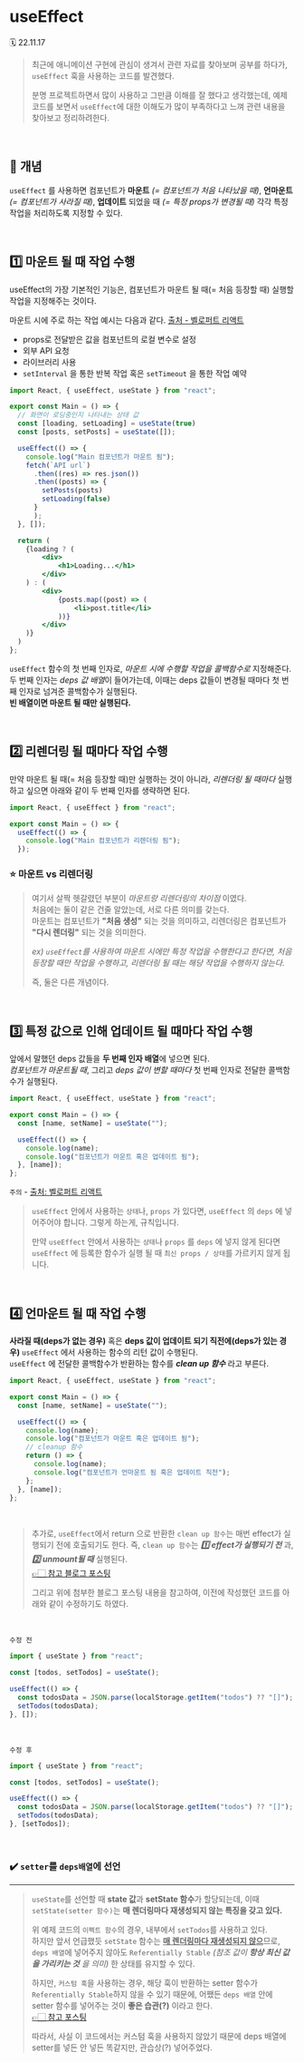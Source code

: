 # useEffect

🗓 22.11.17

> 최근에 애니메이션 구현에 관심이 생겨서 관련 자료를 찾아보며 공부를 하다가, `useEffect` 훅을 사용하는 코드를 발견했다.
>
> 분명 프로젝트하면서 많이 사용하고 그만큼 이해를 잘 했다고 생각했는데, 예제 코드를 보면서 `useEffect`에 대한 이해도가 많이 부족하다고 느껴 관련 내용을 찾아보고 정리하려한다.

<br>

## 📒 개념

`useEffect` 를 사용하면 컴포넌트가 **마운트** _(= 컴포넌트가 처음 나타났을 때)_, **언마운트** _(= 컴포넌트가 사라질 때)_, **업데이트** 되었을 때 _(= 특정 props가 변경될 때)_ 각각 특정 작업을 처리하도록 지정할 수 있다.

<br>

## 1️⃣ 마운트 될 때 작업 수행

useEffect의 가장 기본적인 기능은, 컴포넌트가 마운트 될 때(= 처음 등장할 때) 실행할 작업을 지정해주는 것이다.

마운트 시에 주로 하는 작업 예시는 다음과 같다. [출처 - 벨로퍼트 리액트](https://react.vlpt.us/basic/16-useEffect.html)

- props로 전달받은 값을 컴포넌트의 로컬 변수로 설정
- 외부 API 요청
- 라이브러리 사용
- `setInterval` 을 통한 반복 작업 혹은 `setTimeout` 을 통한 작업 예약

```jsx
import React, { useEffect, useState } from "react";

export const Main = () => {
  // 화면이 로딩중인지 나타내는 상태 값
  const [loading, setLoading] = useState(true)
  const [posts, setPosts] = useState([]);

  useEffect(() => {
    console.log("Main 컴포넌트가 마운트 됨");
    fetch(`API url`)
      .then((res) => res.json())
      .then((posts) => {
        setPosts(posts)
        setLoading(false)
      }
      );
  }, []);

  return (
    {loading ? (
        <div>
            <h1>Loading...</h1>
        </div>
    ) : (
        <div>
            {posts.map((post) => (
                <li>post.title</li>
            ))}
        </div>
    )}
  )
};
```

`useEffect` 함수의 첫 번째 인자로, _마운트 시에 수행할 작업을 콜백함수로_ 지정해준다.  
두 번째 인자는 *deps 값 배열*이 들어가는데, 이때는 deps 값들이 변경될 때마다 첫 번째 인자로 넘겨준 콜백함수가 실행된다.  
**빈 배열이면 마운트 될 때만 실행된다.**

<br>

## 2️⃣ 리렌더링 될 때마다 작업 수행

만약 마운트 될 때(= 처음 등장할 때)만 실행하는 것이 아니라, _리렌더링 될 때마다_ 실행하고 싶으면 아래와 같이 두 번째 인자를 생략하면 된다.

```jsx
import React, { useEffect } from "react";

export const Main = () => {
  useEffect(() => {
    console.log("Main 컴포넌트가 리렌더링 됨");
  });
```

### ⭐️ 마운트 vs 리렌더링

> 여기서 살짝 헷갈렸던 부분이 _마운트랑 리렌더링의 차이점_ 이였다.  
> 처음에는 둘이 같은 건줄 알았는데, 서로 다른 의미를 갖는다.  
> 마운트는 컴포넌트가 **"처음 생성"** 되는 것을 의미하고, 리렌더링은 컴포넌트가 **"다시 렌더링"** 되는 것을 의미한다.
>
> _ex) `useEffect`를 사용하여 마운트 시에만 특정 작업을 수행한다고 한다면, 처음 등장할 때만 작업을 수행하고, 리렌더링 될 때는 해당 작업을 수행하지 않는다._
>
> 즉, 둘은 다른 개념이다.

<br>

## 3️⃣ 특정 값으로 인해 업데이트 될 때마다 작업 수행

앞에서 말했던 deps 값들을 **두 번째 인자 배열**에 넣으면 된다.  
_컴포넌트가 마운트될 때_, 그리고 _deps 값이 변할 때마다_ 첫 번째 인자로 전달한 콜백함수가 실행된다.

```jsx
import React, { useEffect, useState } from "react";

export const Main = () => {
  const [name, setName] = useState("");

  useEffect(() => {
    console.log(name);
    console.log("컴포넌트가 마운트 혹은 업데이트 됨");
  }, [name]);
};
```

`주의` - [출처: 벨로퍼트 리액트](https://react.vlpt.us/basic/16-useEffect.html)

> `useEffect` 안에서 사용하는 `상태`나, `props` 가 있다면, `useEffect` 의 `deps` 에 넣어주어야 합니다. 그렇게 하는게, 규칙입니다.
>
> 만약 `useEffect` 안에서 사용하는 `상태`나 `props` 를 `deps` 에 넣지 않게 된다면 `useEffect` 에 등록한 함수가 실행 될 때 `최신 props / 상태`를 가르키지 않게 됩니다.

<br>

## 4️⃣ 언마운트 될 때 작업 수행

**사라질 때(deps가 없는 경우)** 혹은 **deps 값이 업데이트 되기 직전에(deps가 있는 경우)** `useEffect` 에서 사용하는 함수의 리턴 값이 수행된다.  
`useEffect` 에 전달한 콜백함수가 반환하는 함수를 _**clean up 함수**_ 라고 부른다.

```jsx
import React, { useEffect, useState } from "react";

export const Main = () => {
  const [name, setName] = useState("");

  useEffect(() => {
    console.log(name);
    console.log("컴포넌트가 마운트 혹은 업데이트 됨");
    // cleanup 함수
    return () => {
      console.log(name);
      console.log("컴포넌트가 언마운트 됨 혹은 업데이트 직전");
    };
  }, [name]);
};
```

<br>

> 추가로, `useEffect`에서 return 으로 반환한 `clean up 함수`는 매번 effect가 실행되기 전에 호출되기도 한다. 즉, `clean up 함수`는 _**1️⃣ effect가 실행되기 전**_ 과, _**2️⃣ unmount될 때**_ 실행된다.  
> [👉🏻 참고 블로그 포스팅](https://jungpaeng.tistory.com/92)
>
> 그리고 위에 첨부한 블로그 포스팅 내용을 참고하여, 이전에 작성했던 코드를 아래와 같이 수정하기도 하였다.

<br>

`수정 전`

```jsx
import { useState } from "react";

const [todos, setTodos] = useState();

useEffect(() => {
  const todosData = JSON.parse(localStorage.getItem("todos") ?? "[]");
  setTodos(todosData);
}, []);
```

<br>

`수정 후`

```jsx
import { useState } from "react";

const [todos, setTodos] = useState();

useEffect(() => {
  const todosData = JSON.parse(localStorage.getItem("todos") ?? "[]");
  setTodos(todosData);
}, [setTodos]);
```

<br>

### ✔️ `setter`를 `deps배열`에 선언

<hr>

> `useState`를 선언할 때 **state 값**과 **setState 함수**가 할당되는데, 이때 `setState(setter 함수)`는 **매 렌더링마다 재생성되지 않는 특징을 갖고 있다.**
>
> 위 예제 코드의 `이펙트 함수`의 경우, 내부에서 `setTodos`를 사용하고 있다.  
> 하지만 앞서 언급했듯 `setState` 함수는 <U>**매 렌더링마다 재생성되지 않으**</U>므로, `deps 배열`에 넣어주지 않아도 `Referentially Stable` _(참조 값이 **항상 최신 값을 가리키는 것** 을 의미)_ 한 상태를 유지할 수 있다.
>
> 하지만, `커스텀 훅`을 사용하는 경우, 해당 훅이 반환하는 setter 함수가 `Referentially Stable`하지 않을 수 있기 때문에, 어쨌든 `deps 배열` 안에 setter 함수를 넣어주는 것이 **좋은 습관(?)** 이라고 한다.  
> [👉🏻 참고 포스팅](https://www.reddit.com/r/reactjs/comments/tbt2z8/do_i_need_to_setter_functions_to_the_dependency/)
>
> 따라서, 사실 이 코드에서는 커스텀 훅을 사용하지 않았기 때문에 deps 배열에 setter를 넣든 안 넣든 똑같지만, 관습상(?) 넣어주었다.
